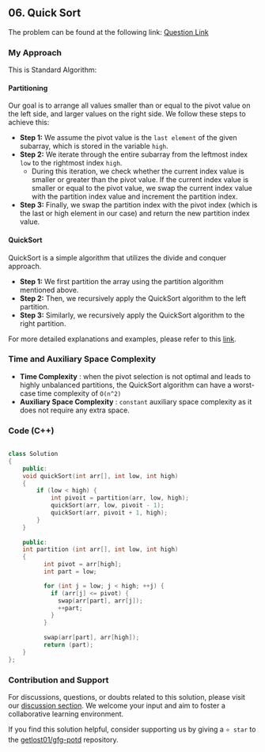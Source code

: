 ## 06. Quick Sort

The problem can be found at the following link: [Question Link](https://practice.geeksforgeeks.org/problems/quick-sort/1)


### My Approach

This is Standard Algorithm:

#### Partitioning
Our goal is to arrange all values smaller than or equal to the pivot value on the left side, and larger values on the right side. We follow these steps to achieve this:

- **Step 1:** We assume the pivot value is the `last element` of the given subarray, which is stored in the variable `high`.
- **Step 2:** We iterate through the entire subarray from the leftmost index `low` to the rightmost index `high`.
  - During this iteration, we check whether the current index value is smaller or greater than the pivot value. If the current index value is smaller or equal to the pivot value, we swap the current index value with the partition index value and increment the partition index.
- **Step 3:** Finally, we swap the partition index with the pivot index (which is the last or high element in our case) and return the new partition index value.

#### QuickSort
QuickSort is a simple algorithm that utilizes the divide and conquer approach.

- **Step 1:** We first partition the array using the partition algorithm mentioned above.
- **Step 2:** Then, we recursively apply the QuickSort algorithm to the left partition.
- **Step 3:** Similarly, we recursively apply the QuickSort algorithm to the right partition.

For more detailed explanations and examples, please refer to this [link](https://www.programiz.com/dsa/quick-sort).

### Time and Auxiliary Space Complexity

- **Time Complexity** : when the pivot selection is not optimal and leads to highly unbalanced partitions, the QuickSort algorithm can have a worst-case time complexity of `O(n^2)`
- **Auxiliary Space Complexity** : `constant` auxiliary space complexity as it does not require any extra space.

### Code (C++)
```cpp

class Solution
{
    public:
    void quickSort(int arr[], int low, int high)
    {
        if (low < high) {
            int pivoit = partition(arr, low, high);
            quickSort(arr, low, pivoit - 1);
            quickSort(arr, pivoit + 1, high);
        }
    }
    
    public:
    int partition (int arr[], int low, int high)
    {
          int pivot = arr[high];
          int part = low;

          for (int j = low; j < high; ++j) {
            if (arr[j] <= pivot) {
              swap(arr[part], arr[j]);
              ++part;
            }
          }
          
          swap(arr[part], arr[high]);
          return (part);
    }
};

```

### Contribution and Support

For discussions, questions, or doubts related to this solution, please visit our [discussion section](https://github.com/getlost01/gfg-potd/discussions). We welcome your input and aim to foster a collaborative learning environment.

If you find this solution helpful, consider supporting us by giving a `⭐ star` to the [getlost01/gfg-potd](https://github.com/getlost01/gfg-potd) repository.
